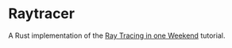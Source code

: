 # Raytracer

A Rust implementation of the [Ray Tracing in one Weekend] tutorial.

[Ray Tracing in one Weekend]: https://raytracing.github.io/books/RayTracingInOneWeekend.html
